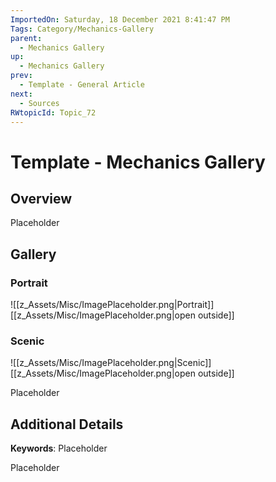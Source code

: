 ```yaml
---
ImportedOn: Saturday, 18 December 2021 8:41:47 PM
Tags: Category/Mechanics-Gallery
parent:
  - Mechanics Gallery
up:
  - Mechanics Gallery
prev:
  - Template - General Article
next:
  - Sources
RWtopicId: Topic_72
---
```

# Template - Mechanics Gallery
## Overview
Placeholder

## Gallery
### Portrait
![[z_Assets/Misc/ImagePlaceholder.png|Portrait]]
[[z_Assets/Misc/ImagePlaceholder.png|open outside]]

### Scenic
![[z_Assets/Misc/ImagePlaceholder.png|Scenic]]
[[z_Assets/Misc/ImagePlaceholder.png|open outside]]

Placeholder

## Additional Details
**Keywords**: Placeholder

Placeholder

